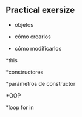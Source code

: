 ## Practical exersize ##

* objetos

* cómo crearlos

* cómo modificarlos

*this

*constructores

*parámetros de constructor

*OOP

*loop for in
